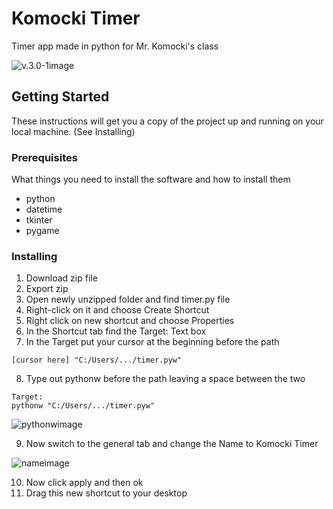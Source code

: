 # Komocki Timer

Timer app made in python for Mr. Komocki's class

![v.3.0-1image](https://gitlab.com/gabriel-wolf/KomockiTimer/raw/337af02b049406919f757d9151f78fb09f3c21d1/v.3.0-1.PNG)

## Getting Started

These instructions will get you a copy of the project up and running on your local machine. (See Installing)

### Prerequisites

What things you need to install the software and how to install them

* python
* datetime
* tkinter
* pygame

### Installing

1. Download zip file
2. Export zip
3. Open newly unzipped folder and find timer.py file
4. Right-click on it and choose Create Shortcut
5. Right click on new shortcut and choose Properties
6. In the Shortcut tab find the Target: Text box
7. In the Target put your cursor at the beginning before the path

```
[cursor here] "C:/Users/.../timer.pyw"
```

8. Type out pythonw before the path leaving a space between the two

```
Target:
pythonw "C:/Users/.../timer.pyw"
```

![pythonwimage](https://gitlab.com/gabriel-wolf/KomockiTimer/raw/master/pythonw.PNG)

9. Now switch to the general tab and change the Name to Komocki Timer

![nameimage](https://gitlab.com/gabriel-wolf/KomockiTimer/raw/master/Name.PNG)

10. Now click apply and then ok
11. Drag this new shortcut to your desktop
